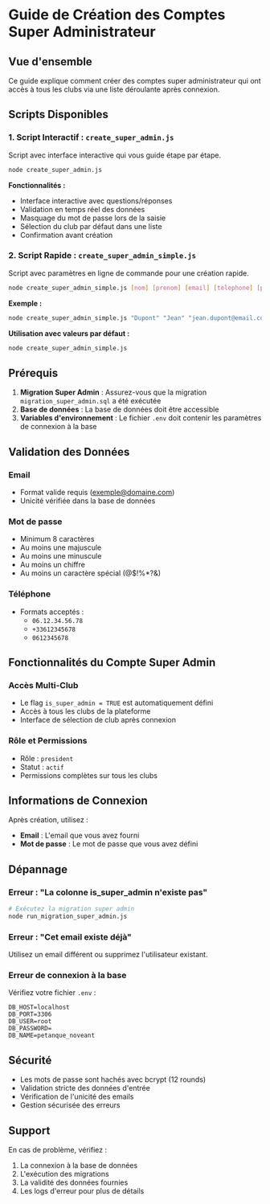 # Guide de Création des Comptes Super Administrateur

## Vue d'ensemble

Ce guide explique comment créer des comptes super administrateur qui ont accès à tous les clubs via une liste déroulante après connexion.

## Scripts Disponibles

### 1. Script Interactif : `create_super_admin.js`

Script avec interface interactive qui vous guide étape par étape.

```bash
node create_super_admin.js
```

**Fonctionnalités :**
- Interface interactive avec questions/réponses
- Validation en temps réel des données
- Masquage du mot de passe lors de la saisie
- Sélection du club par défaut dans une liste
- Confirmation avant création

### 2. Script Rapide : `create_super_admin_simple.js`

Script avec paramètres en ligne de commande pour une création rapide.

```bash
node create_super_admin_simple.js [nom] [prenom] [email] [telephone] [password] [clubId]
```

**Exemple :**
```bash
node create_super_admin_simple.js "Dupont" "Jean" "jean.dupont@email.com" "06.12.34.56.78" "MonMotDePasse123!" 1
```

**Utilisation avec valeurs par défaut :**
```bash
node create_super_admin_simple.js
```

## Prérequis

1. **Migration Super Admin** : Assurez-vous que la migration `migration_super_admin.sql` a été exécutée
2. **Base de données** : La base de données doit être accessible
3. **Variables d'environnement** : Le fichier `.env` doit contenir les paramètres de connexion à la base

## Validation des Données

### Email
- Format valide requis (exemple@domaine.com)
- Unicité vérifiée dans la base de données

### Mot de passe
- Minimum 8 caractères
- Au moins une majuscule
- Au moins une minuscule
- Au moins un chiffre
- Au moins un caractère spécial (@$!%*?&)

### Téléphone
- Formats acceptés :
  - `06.12.34.56.78`
  - `+33612345678`
  - `0612345678`

## Fonctionnalités du Compte Super Admin

### Accès Multi-Club
- Le flag `is_super_admin = TRUE` est automatiquement défini
- Accès à tous les clubs de la plateforme
- Interface de sélection de club après connexion

### Rôle et Permissions
- Rôle : `president`
- Statut : `actif`
- Permissions complètes sur tous les clubs

## Informations de Connexion

Après création, utilisez :
- **Email** : L'email que vous avez fourni
- **Mot de passe** : Le mot de passe que vous avez défini

## Dépannage

### Erreur : "La colonne is_super_admin n'existe pas"
```bash
# Exécutez la migration super admin
node run_migration_super_admin.js
```

### Erreur : "Cet email existe déjà"
Utilisez un email différent ou supprimez l'utilisateur existant.

### Erreur de connexion à la base
Vérifiez votre fichier `.env` :
```env
DB_HOST=localhost
DB_PORT=3306
DB_USER=root
DB_PASSWORD=
DB_NAME=petanque_noveant
```

## Sécurité

- Les mots de passe sont hachés avec bcrypt (12 rounds)
- Validation stricte des données d'entrée
- Vérification de l'unicité des emails
- Gestion sécurisée des erreurs

## Support

En cas de problème, vérifiez :
1. La connexion à la base de données
2. L'exécution des migrations
3. La validité des données fournies
4. Les logs d'erreur pour plus de détails